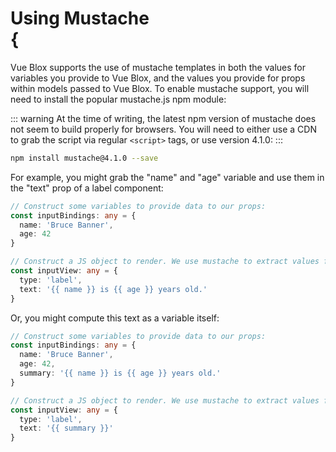 # Using Mustache <div class="animate-bounce inline-block"><span>{</span></div>

Vue Blox supports the use of mustache templates in both the values for variables you provide to Vue Blox, and the values you provide for props within models passed to Vue Blox. To enable mustache support, you will need to install the popular mustache.js npm module:

::: warning
At the time of writing, the latest npm version of mustache does not seem to build properly for browsers. You will need to either use a CDN to grab the script via regular ```<script>``` tags, or use version 4.1.0:
:::

```bash
npm install mustache@4.1.0 --save
```

For example, you might grab the "name" and "age" variable and use them in the "text" prop of a label component:

```ts
// Construct some variables to provide data to our props:
const inputBindings: any = {
  name: 'Bruce Banner',
  age: 42
}

// Construct a JS object to render. We use mustache to extract values from our variables and inject them directly into the text passed to the label.
const inputView: any = {
  type: 'label',
  text: '{{ name }} is {{ age }} years old.'
}
```

Or, you might compute this text as a variable itself:

```ts
// Construct some variables to provide data to our props:
const inputBindings: any = {
  name: 'Bruce Banner',
  age: 42,
  summary: '{{ name }} is {{ age }} years old.'
}

// Construct a JS object to render. We use mustache to extract values from our variables and inject them directly into the text passed to the label.
const inputView: any = {
  type: 'label',
  text: '{{ summary }}'
}
```